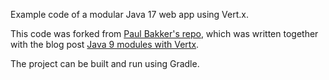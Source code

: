 Example code of a modular Java 17 web app using Vert.x.

This code was forked from [Paul Bakker's repo](https://github.com/java9-modularity/java9-vertx), which was written
together with the blog post [Java 9 modules with Vertx](http://paulbakker.io/java/java9-vertx/).

The project can be built and run using Gradle.